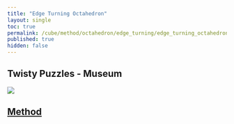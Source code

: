 ```yaml
---
title: "Edge Turning Octahedron"
layout: single
toc: true
permalink: /cube/method/octahedron/edge_turning/edge_turning_octahedron
published: true
hidden: false
---
```


<head>
  <base target="_blank">
</head>



## Twisty Puzzles - Museum

<a href="https://twistypuzzles.com/app/museum/museum_showitem.php?pkey=1648">
  <img src="https://twistypuzzles.com/museum/large/01648-10.jpg">
</a>



## [Method](/cube/method/octahedron/edge_turning/edge_turning_octahedron/method)

